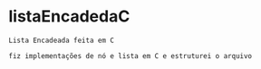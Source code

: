 # listaEncadedaC
    Lista Encadeada feita em C
    
    fiz implementações de nó e lista em C e estruturei o arquivo
    
